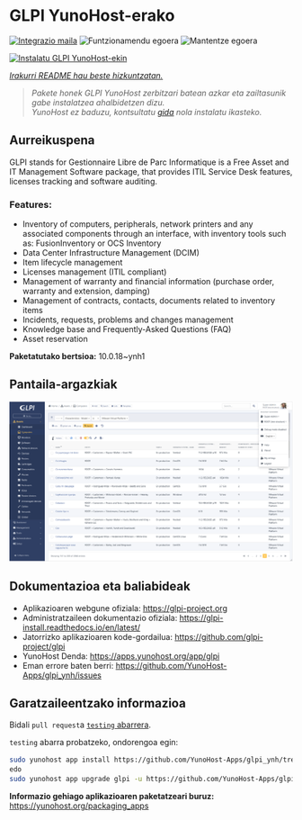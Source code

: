 <!--
Ohart ongi: README hau automatikoki sortu da <https://github.com/YunoHost/apps/tree/master/tools/readme_generator>ri esker
EZ editatu eskuz.
-->

# GLPI YunoHost-erako

[![Integrazio maila](https://apps.yunohost.org/badge/integration/glpi)](https://ci-apps.yunohost.org/ci/apps/glpi/)
![Funtzionamendu egoera](https://apps.yunohost.org/badge/state/glpi)
![Mantentze egoera](https://apps.yunohost.org/badge/maintained/glpi)

[![Instalatu GLPI YunoHost-ekin](https://install-app.yunohost.org/install-with-yunohost.svg)](https://install-app.yunohost.org/?app=glpi)

*[Irakurri README hau beste hizkuntzatan.](./ALL_README.md)*

> *Pakete honek GLPI YunoHost zerbitzari batean azkar eta zailtasunik gabe instalatzea ahalbidetzen dizu.*  
> *YunoHost ez baduzu, kontsultatu [gida](https://yunohost.org/install) nola instalatu ikasteko.*

## Aurreikuspena

GLPI stands for Gestionnaire Libre de Parc Informatique is a Free Asset and IT Management Software package, that provides ITIL Service Desk features, licenses tracking and software auditing.

### Features:

- Inventory of computers, peripherals, network printers and any associated components through an interface, with inventory tools such as: FusionInventory or OCS Inventory
- Data Center Infrastructure Management (DCIM)
- Item lifecycle management
- Licenses management (ITIL compliant)
- Management of warranty and financial information (purchase order, warranty and extension, damping)
- Management of contracts, contacts, documents related to inventory items
- Incidents, requests, problems and changes management
- Knowledge base and Frequently-Asked Questions (FAQ)
- Asset reservation


**Paketatutako bertsioa:** 10.0.18~ynh1

## Pantaila-argazkiak

![GLPI(r)en pantaila-argazkia](./doc/screenshots/screenshot.png)

## Dokumentazioa eta baliabideak

- Aplikazioaren webgune ofiziala: <https://glpi-project.org>
- Administratzaileen dokumentazio ofiziala: <https://glpi-install.readthedocs.io/en/latest/>
- Jatorrizko aplikazioaren kode-gordailua: <https://github.com/glpi-project/glpi>
- YunoHost Denda: <https://apps.yunohost.org/app/glpi>
- Eman errore baten berri: <https://github.com/YunoHost-Apps/glpi_ynh/issues>

## Garatzaileentzako informazioa

Bidali `pull request`a [`testing` abarrera](https://github.com/YunoHost-Apps/glpi_ynh/tree/testing).

`testing` abarra probatzeko, ondorengoa egin:

```bash
sudo yunohost app install https://github.com/YunoHost-Apps/glpi_ynh/tree/testing --debug
edo
sudo yunohost app upgrade glpi -u https://github.com/YunoHost-Apps/glpi_ynh/tree/testing --debug
```

**Informazio gehiago aplikazioaren paketatzeari buruz:** <https://yunohost.org/packaging_apps>
